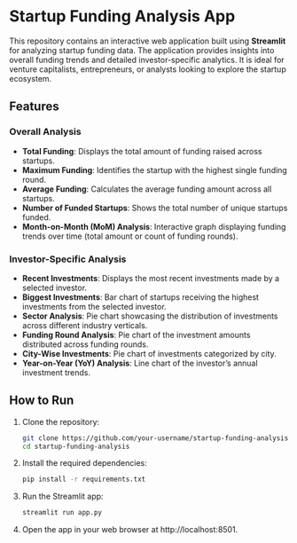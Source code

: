 # Startup Funding Analysis App

This repository contains an interactive web application built using **Streamlit** for analyzing startup funding data. The application provides insights into overall funding trends and detailed investor-specific analytics. It is ideal for venture capitalists, entrepreneurs, or analysts looking to explore the startup ecosystem.

## Features

### Overall Analysis
- **Total Funding**: Displays the total amount of funding raised across startups.
- **Maximum Funding**: Identifies the startup with the highest single funding round.
- **Average Funding**: Calculates the average funding amount across all startups.
- **Number of Funded Startups**: Shows the total number of unique startups funded.
- **Month-on-Month (MoM) Analysis**: Interactive graph displaying funding trends over time (total amount or count of funding rounds).

### Investor-Specific Analysis
- **Recent Investments**: Displays the most recent investments made by a selected investor.
- **Biggest Investments**: Bar chart of startups receiving the highest investments from the selected investor.
- **Sector Analysis**: Pie chart showcasing the distribution of investments across different industry verticals.
- **Funding Round Analysis**: Pie chart of the investment amounts distributed across funding rounds.
- **City-Wise Investments**: Pie chart of investments categorized by city.
- **Year-on-Year (YoY) Analysis**: Line chart of the investor’s annual investment trends.

## How to Run

1. Clone the repository:
   ```bash
   git clone https://github.com/your-username/startup-funding-analysis.git
   cd startup-funding-analysis
2. Install the required dependencies:
   ```bash
   pip install -r requirements.txt
3. Run the Streamlit app:
   ```bash
   streamlit run app.py
4. Open the app in your web browser at http://localhost:8501.
